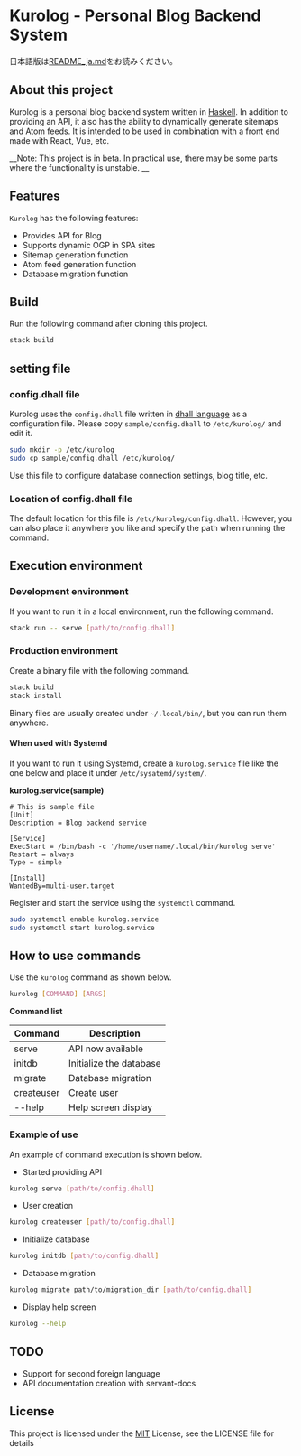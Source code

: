 Kurolog - Personal Blog Backend System
=======
日本語版は[README\_ja.md](https://github.com/kurocode25/kurolog/blob/main/README_ja.md)をお読みください。

## About this project
Kurolog is a personal blog backend system written in [Haskell](https://www.haskell.org/). In addition to providing an API, it also has the ability to dynamically generate sitemaps and Atom feeds. It is intended to be used in combination with a front end made with React, Vue, etc.

__Note: This project is in beta. In practical use, there may be some parts where the functionality is unstable. __

## Features
`Kurolog` has the following features:

+ Provides API for Blog
+ Supports dynamic OGP in SPA sites
+ Sitemap generation function
+ Atom feed generation function
+ Database migration function

## Build
Run the following command after cloning this project.

```bash
stack build
```

## setting file
### config.dhall file
Kurolog uses the `config.dhall` file written in [dhall language](https://dhall-lang.org/) as a configuration file. Please copy `sample/config.dhall` to `/etc/kurolog/` and edit it.

```bash
sudo mkdir -p /etc/kurolog
sudo cp sample/config.dhall /etc/kurolog/
```

Use this file to configure database connection settings, blog title, etc.

### Location of config.dhall file
The default location for this file is `/etc/kurolog/config.dhall`. However, you can also place it anywhere you like and specify the path when running the command.

## Execution environment
### Development environment
If you want to run it in a local environment, run the following command.

```bash
stack run -- serve [path/to/config.dhall]
```

### Production environment
Create a binary file with the following command.

```bash
stack build
stack install
```
Binary files are usually created under `~/.local/bin/`, but you can run them anywhere.

#### When used with Systemd
If you want to run it using Systemd, create a `kurolog.service` file like the one below and place it under `/etc/sysatemd/system/`.

__kurolog.service(sample)__

```
# This is sample file
[Unit]
Description = Blog backend service

[Service]
ExecStart = /bin/bash -c '/home/username/.local/bin/kurolog serve'
Restart = always
Type = simple

[Install]
WantedBy=multi-user.target
```
Register and start the service using the `systemctl` command.
```bash
sudo systemctl enable kurolog.service
sudo systemctl start kurolog.service
```

## How to use commands
Use the `kurolog` command as shown below.

```bash
kurolog [COMMAND] [ARGS]
```
__Command list__

|Command|Description|
|---|---|
|serve|API now available|
|initdb|Initialize the database|
|migrate|Database migration|
|createuser|Create user|
|--help|Help screen display|

### Example of use
An example of command execution is shown below.

+ Started providing API

```bash
kurolog serve [path/to/config.dhall]
```

+ User creation

```bash
kurolog createuser [path/to/config.dhall]
```

+ Initialize database

```bash
kurolog initdb [path/to/config.dhall]
```

+ Database migration

```bash
kurolog migrate path/to/migration_dir [path/to/config.dhall]
```

+ Display help screen

```bash
kurolog --help
```

## TODO
+ Support for second foreign language
+ API documentation creation with servant-docs

## License
This project is licensed under the [MIT](http://www.opensource.org/licenses/mit-license.php) License, see the LICENSE file for details
